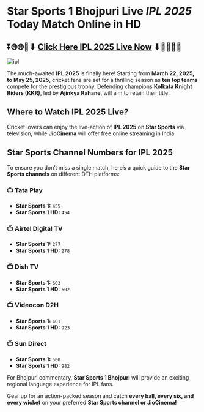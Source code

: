 # **Star Sports 1 Bhojpuri Live *IPL 2025* Today Match Online in HD**  

## ⏬🌐🌐📌⬇ [Click Here IPL 2025 Live Now](https://ptvsportshd.net/star-sports-1-hindi-hd/) ⬇📌🌐🌐⏬

![ipl](https://github.com/user-attachments/assets/9ae3508d-f192-40fc-a7a6-fec3d93b834b)

The much-awaited **IPL 2025** is finally here! Starting from **March 22, 2025, to May 25, 2025**, cricket fans are set for a thrilling season as **ten top teams** compete for the prestigious trophy. Defending champions **Kolkata Knight Riders (KKR)**, led by **Ajinkya Rahane**, will aim to retain their title.  

## **Where to Watch IPL 2025 Live?**  
Cricket lovers can enjoy the live-action of **IPL 2025** on **Star Sports** via television, while **JioCinema** will offer free online streaming in India.  

## **Star Sports Channel Numbers for IPL 2025**  
To ensure you don’t miss a single match, here’s a quick guide to the **Star Sports channels** on different DTH platforms:  

### 📺 **Tata Play**  
- **Star Sports 1:** `455`  
- **Star Sports 1 HD:** `454`  

### 📺 **Airtel Digital TV**  
- **Star Sports 1:** `277`  
- **Star Sports 1 HD:** `278`  

### 📺 **Dish TV**  
- **Star Sports 1:** `603`  
- **Star Sports 1 HD:** `602`  

### 📺 **Videocon D2H**  
- **Star Sports 1:** `401`  
- **Star Sports 1 HD:** `923`  

### 📺 **Sun Direct**  
- **Star Sports 1:** `500`  
- **Star Sports 1 HD:** `982`  

For Bhojpuri commentary, **Star Sports 1 Bhojpuri** will provide an exciting regional language experience for IPL fans.  

Gear up for an action-packed season and catch **every ball, every six, and every wicket** on your preferred **Star Sports channel or JioCinema!**
